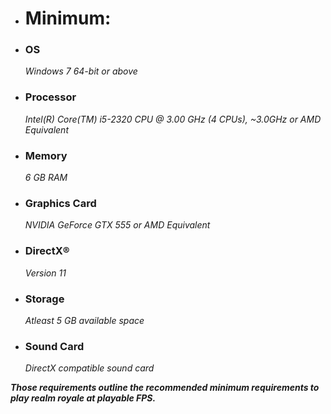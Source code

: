 * # Minimum:
* ### OS
  _Windows 7 64-bit or above_
* ### Processor
  _Intel(R) Core(TM) i5-2320 CPU @ 3.00 GHz (4 CPUs), ~3.0GHz or AMD Equivalent_
* ### Memory
  _6 GB RAM_
* ### Graphics Card
  _NVIDIA GeForce GTX 555 or AMD Equivalent_
* ### DirectX®
  _Version 11_
* ### Storage
  _Atleast 5 GB available space_
* ### Sound Card
  _DirectX compatible sound card_

_**Those requirements outline the recommended minimum requirements to play realm royale at playable FPS.**_